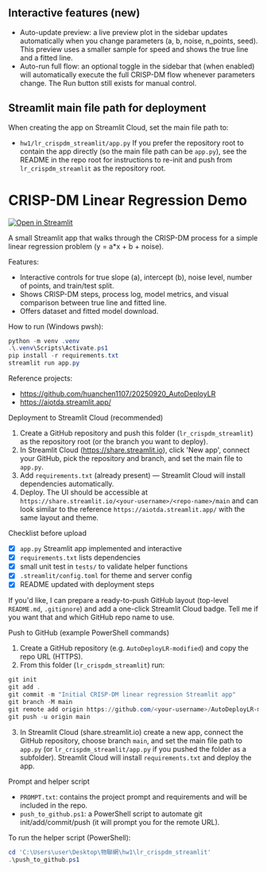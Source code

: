 Interactive features (new)
--------------------------
 - Auto-update preview: a live preview plot in the sidebar updates automatically when you change parameters (a, b, noise, n_points, seed). This preview uses a smaller sample for speed and shows the true line and a fitted line.
- Auto-run full flow: an optional toggle in the sidebar that (when enabled) will automatically execute the full CRISP-DM flow whenever parameters change. The Run button still exists for manual control.

Streamlit main file path for deployment
--------------------------------------
When creating the app on Streamlit Cloud, set the main file path to:

- `hw1/lr_crispdm_streamlit/app.py`
If you prefer the repository root to contain the app directly (so the main file path can be `app.py`), see the README in the repo root for instructions to re-init and push from `lr_crispdm_streamlit` as the repository root.

# CRISP-DM Linear Regression Demo

[![Open in Streamlit](https://static.streamlit.io/badges/streamlit_badge_black_white.svg)](https://share.streamlit.io)

A small Streamlit app that walks through the CRISP-DM process for a simple linear regression problem (y = a*x + b + noise).

Features:
- Interactive controls for true slope (a), intercept (b), noise level, number of points, and train/test split.
- Shows CRISP-DM steps, process log, model metrics, and visual comparison between true line and fitted line.
- Offers dataset and fitted model download.

How to run (Windows pwsh):

```powershell
python -m venv .venv
.\.venv\Scripts\Activate.ps1
pip install -r requirements.txt
streamlit run app.py
```

Reference projects:
- https://github.com/huanchen1107/20250920_AutoDeployLR
- https://aiotda.streamlit.app/

Deployment to Streamlit Cloud (recommended)
1. Create a GitHub repository and push this folder (`lr_crispdm_streamlit`) as the repository root (or the branch you want to deploy).
2. In Streamlit Cloud (https://share.streamlit.io), click 'New app', connect your GitHub, pick the repository and branch, and set the main file to `app.py`.
3. Add `requirements.txt` (already present) — Streamlit Cloud will install dependencies automatically.
4. Deploy. The UI should be accessible at `https://share.streamlit.io/<your-username>/<repo-name>/main` and can look similar to the reference `https://aiotda.streamlit.app/` with the same layout and theme.

Checklist before upload
- [x] `app.py` Streamlit app implemented and interactive
- [x] `requirements.txt` lists dependencies
- [x] small unit test in `tests/` to validate helper functions
- [x] `.streamlit/config.toml` for theme and server config
- [x] README updated with deployment steps

If you'd like, I can prepare a ready-to-push GitHub layout (top-level `README.md`, `.gitignore`) and add a one-click Streamlit Cloud badge. Tell me if you want that and which GitHub repo name to use.

Push to GitHub (example PowerShell commands)
1. Create a GitHub repository (e.g. `AutoDeployLR-modified`) and copy the repo URL (HTTPS).
2. From this folder (`lr_crispdm_streamlit`) run:

```powershell
git init
git add .
git commit -m "Initial CRISP-DM linear regression Streamlit app"
git branch -M main
git remote add origin https://github.com/<your-username>/AutoDeployLR-modified.git
git push -u origin main
```

3. In Streamlit Cloud (share.streamlit.io) create a new app, connect the GitHub repository, choose branch `main`, and set the main file path to `app.py` (or `lr_crispdm_streamlit/app.py` if you pushed the folder as a subfolder). Streamlit Cloud will install `requirements.txt` and deploy the app.

Prompt and helper script
- `PROMPT.txt`: contains the project prompt and requirements and will be included in the repo.
- `push_to_github.ps1`: a PowerShell script to automate git init/add/commit/push (it will prompt you for the remote URL).

To run the helper script (PowerShell):

```powershell
cd 'C:\Users\user\Desktop\物聯網\hw1\lr_crispdm_streamlit'
.\push_to_github.ps1
```

